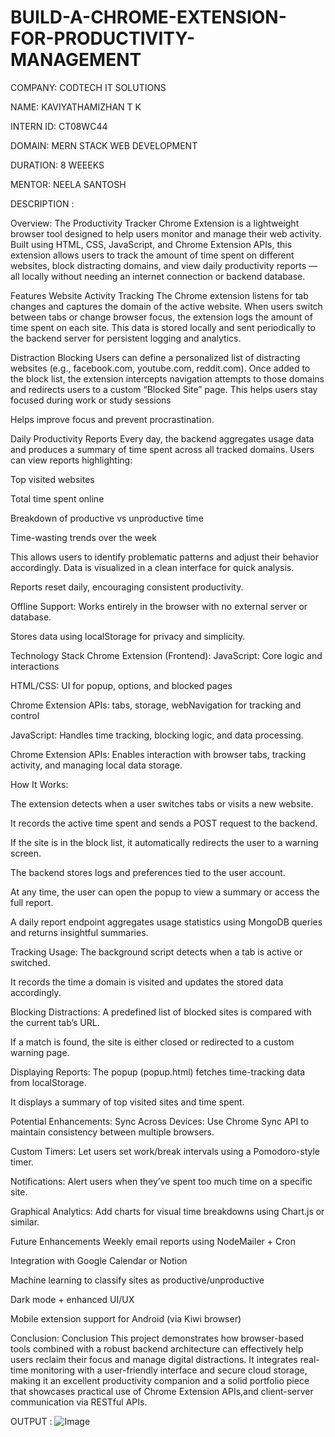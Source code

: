# BUILD-A-CHROME-EXTENSION-FOR-PRODUCTIVITY-MANAGEMENT

COMPANY: CODTECH IT SOLUTIONS

NAME: KAVIYATHAMIZHAN T K

INTERN ID: CT08WC44

DOMAIN: MERN STACK WEB DEVELOPMENT

DURATION: 8 WEEEKS

MENTOR: NEELA SANTOSH

DESCRIPTION : 

Overview: The Productivity Tracker Chrome Extension is a lightweight browser tool designed to help users monitor and manage their web activity. Built using HTML, CSS, JavaScript, and Chrome Extension APIs, this extension allows users to track the amount of time spent on different websites, block distracting domains, and view daily productivity reports — all locally without needing an internet connection or backend database.

Features
Website Activity Tracking
The Chrome extension listens for tab changes and captures the domain of the active website. When users switch between tabs or change browser focus, the extension logs the amount of time spent on each site. This data is stored locally and sent periodically to the backend server for persistent logging and analytics.

Distraction Blocking
Users can define a personalized list of distracting websites (e.g., facebook.com, youtube.com, reddit.com). Once added to the block list, the extension intercepts navigation attempts to those domains and redirects users to a custom “Blocked Site” page. This helps users stay focused during work or study sessions

Helps improve focus and prevent procrastination.

Daily Productivity Reports
Every day, the backend aggregates usage data and produces a summary of time spent across all tracked domains. Users can view reports highlighting:

Top visited websites

Total time spent online

Breakdown of productive vs unproductive time

Time-wasting trends over the week

This allows users to identify problematic patterns and adjust their behavior accordingly.
Data is visualized in a clean interface for quick analysis.

Reports reset daily, encouraging consistent productivity.

Offline Support: Works entirely in the browser with no external server or database.

Stores data using localStorage for privacy and simplicity.

Technology Stack
Chrome Extension (Frontend):
JavaScript: Core logic and interactions

HTML/CSS: UI for popup, options, and blocked pages

Chrome Extension APIs: tabs, storage, webNavigation for tracking and control

JavaScript: Handles time tracking, blocking logic, and data processing.

Chrome Extension APIs: Enables interaction with browser tabs, tracking activity, and managing local data storage.

How It Works: 

The extension detects when a user switches tabs or visits a new website.

It records the active time spent and sends a POST request to the backend.

If the site is in the block list, it automatically redirects the user to a warning screen.

The backend stores logs and preferences tied to the user account.

At any time, the user can open the popup to view a summary or access the full report.

A daily report endpoint aggregates usage statistics using MongoDB queries and returns insightful summaries.

Tracking Usage: The background script detects when a tab is active or switched.

It records the time a domain is visited and updates the stored data accordingly.

Blocking Distractions: A predefined list of blocked sites is compared with the current tab’s URL.

If a match is found, the site is either closed or redirected to a custom warning page.

Displaying Reports: The popup (popup.html) fetches time-tracking data from localStorage.

It displays a summary of top visited sites and time spent.

Potential Enhancements: Sync Across Devices: Use Chrome Sync API to maintain consistency between multiple browsers.

Custom Timers: Let users set work/break intervals using a Pomodoro-style timer.

Notifications: Alert users when they’ve spent too much time on a specific site.

Graphical Analytics: Add charts for visual time breakdowns using Chart.js or similar.

Future Enhancements
Weekly email reports using NodeMailer + Cron

Integration with Google Calendar or Notion

Machine learning to classify sites as productive/unproductive

Dark mode + enhanced UI/UX

Mobile extension support for Android (via Kiwi browser)



Conclusion: Conclusion
This project demonstrates how browser-based tools combined with a robust backend architecture can effectively help users reclaim their focus and manage digital distractions. It integrates real-time monitoring with a user-friendly interface and secure cloud storage, making it an excellent productivity companion and a solid portfolio piece that showcases practical use of Chrome Extension APIs,and client-server communication via RESTful APIs.

OUTPUT : 
![Image](https://github.com/user-attachments/assets/c3821814-c6e9-4e01-b44d-69c49a769ebc)
